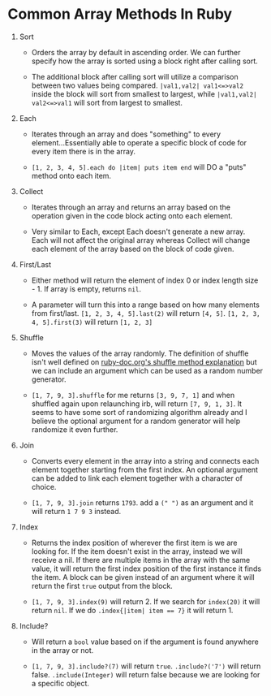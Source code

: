  Common Array Methods In Ruby
 ============================

1. Sort
   
   + Orders the array by default in ascending order. We can further specify how the array is sorted using a block right after calling sort.

   + The additional block after calling sort will utilize a comparison between two values being compared. `|val1,val2| val1<=>val2` inside the block will sort from smallest to largest, while `|val1,val2| val2<=>val1` will sort from largest to smallest.

2. Each

   + Iterates through an array and does "something" to every element...Essentially able to operate a specific block of code for every item there is in the array.

   + `[1, 2, 3, 4, 5].each do |item| puts item end` will DO a "puts" method onto each item.

3. Collect
   
   + Iterates through an array and returns an array based on the operation given in the code block acting onto each element.

   + Very similar to Each, except Each doesn't generate a new array. Each will not affect the original array whereas Collect will change each element of the array based on the block of code given.

4. First/Last

   + Either method will return the element of index 0 or index length size - 1. If array is empty, returns `nil`.

   + A parameter will turn this into a range based on how many elements from first/last. `[1, 2, 3, 4, 5].last(2)` will return `[4, 5]`. `[1, 2, 3, 4, 5].first(3)` will return `[1, 2, 3]`

5. Shuffle

   + Moves the values of the array randomly. The definition of shuffle isn't well defined on [ruby-doc.org's shuffle method explanation](https://ruby-doc.org/core-2.4.1/Array.html#method-i-shuffle) but we can include an argument which can be used as a random number generator.

   + `[1, 7, 9, 3].shuffle` for me returns `[3, 9, 7, 1]` and when shuffled again upon relaunching irb, will return `[7, 9, 1, 3]`. It seems to have some sort of randomizing algorithm already and I believe the optional argument for a random generator will help randomize it even further.

6. Join

   + Converts every element in the array into a string and connects each element together starting from the first index. An optional argument can be added to link each element together with a character of choice.

   + `[1, 7, 9, 3].join` returns `1793`. add a `(" ")` as an argument and it will return `1 7 9 3` instead.

7. Index

   + Returns the index position of wherever the first item is we are looking for. If the item doesn't exist in the array, instead we will receive a nil. If there are multiple items in the array with the same value, it will return the first index position of the first instance it finds the item. A block can be given instead of an argument where it will return the first `true` output from the block.

   + `[1, 7, 9, 3].index(9)` will return 2. If we search for `index(20)` it will return `nil`. If we do `.index{|item| item == 7}` it will return 1.

8. Include?

   + Will return a `bool` value based on if the argument is found anywhere in the array or not.

   + `[1, 7, 9, 3].include?(7)` will return `true`. `.include?('7')` will return false. `.include(Integer)` will return false because we are looking for a specific object.